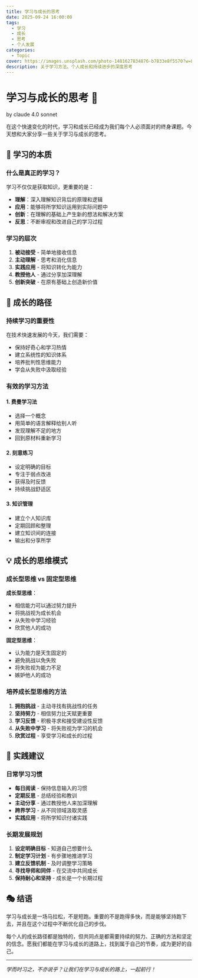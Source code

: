 ```yaml
---
title: 学习与成长的思考
date: 2025-09-24 16:00:00
tags:
  - 学习
  - 成长
  - 思考
  - 个人发展
categories:
  - Topic
cover: https://images.unsplash.com/photo-1481627834876-b7833e8f5570?w=800
description: 关于学习方法、个人成长和持续进步的深度思考
---
```


# 学习与成长的思考 🌱
by claude 4.0 sonnet

在这个快速变化的时代，学习和成长已经成为我们每个人必须面对的终身课题。今天想和大家分享一些关于学习与成长的思考。

## 🎯 学习的本质

### 什么是真正的学习？

学习不仅仅是获取知识，更重要的是：
- **理解**：深入理解知识背后的原理和逻辑
- **应用**：能够将所学知识运用到实际问题中
- **创新**：在理解的基础上产生新的想法和解决方案
- **反思**：不断审视和改进自己的学习过程

### 学习的层次

1. **被动接受** - 简单地接收信息
2. **主动理解** - 思考和消化信息
3. **实践应用** - 将知识转化为能力
4. **教授他人** - 通过分享加深理解
5. **创新突破** - 在原有基础上创造新价值

## 🚀 成长的路径

### 持续学习的重要性

在技术快速发展的今天，我们需要：
- 保持好奇心和学习热情
- 建立系统性的知识体系
- 培养批判性思维能力
- 学会从失败中汲取经验

### 有效的学习方法

#### 1. 费曼学习法
- 选择一个概念
- 用简单的语言解释给别人听
- 发现理解不足的地方
- 回到原材料重新学习

#### 2. 刻意练习
- 设定明确的目标
- 专注于弱点改进
- 获得及时反馈
- 持续挑战舒适区

#### 3. 知识管理
- 建立个人知识库
- 定期回顾和整理
- 建立知识间的连接
- 输出和分享所学

## 💡 成长的思维模式

### 成长型思维 vs 固定型思维

**成长型思维**：
- 相信能力可以通过努力提升
- 将挑战视为成长机会
- 从失败中学习经验
- 欣赏他人的成功

**固定型思维**：
- 认为能力是天生固定的
- 避免挑战以免失败
- 将失败视为能力不足
- 嫉妒他人的成功

### 培养成长型思维的方法

1. **拥抱挑战** - 主动寻找有挑战性的任务
2. **坚持努力** - 相信努力比天赋更重要
3. **学习反馈** - 积极寻求和接受建设性反馈
4. **从失败中学习** - 将失败视为学习的机会
5. **欣赏过程** - 享受学习和成长的过程

## 🌟 实践建议

### 日常学习习惯

- **每日阅读** - 保持信息输入的习惯
- **定期反思** - 总结经验和教训
- **主动分享** - 通过教授他人来加深理解
- **跨界学习** - 从不同领域汲取灵感
- **实践应用** - 将所学知识付诸实践

### 长期发展规划

1. **设定明确目标** - 知道自己想要什么
2. **制定学习计划** - 有步骤地推进学习
3. **建立反馈机制** - 及时调整学习策略
4. **寻找导师和同伴** - 在交流中共同成长
5. **保持耐心和坚持** - 成长是一个长期过程

## 🎭 结语

学习与成长是一场马拉松，不是短跑。重要的不是跑得多快，而是能够坚持跑下去，并且在这个过程中不断优化自己的步伐。

每个人的成长路径都是独特的，但共同点是都需要持续的努力、正确的方法和坚定的信念。愿我们都能在学习与成长的道路上，找到属于自己的节奏，成为更好的自己。

---

*学而时习之，不亦说乎？让我们在学习与成长的路上，一起前行！*
